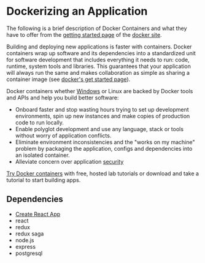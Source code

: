 # Dockerizing an Application

The following is a brief description of Docker Containers and what they have to offer from the [getting started page](https://www.docker.com/get-started) of the [docker site](https://www.docker.com).

Building and deploying new applications is faster with containers. Docker containers wrap up software and its dependencies into a standardized unit for software development that includes everything it needs to run: code, runtime, system tools and libraries. This guarantees that your application will always run the same and makes collaboration as simple as sharing a container image (see [docker's get started page](https://www.docker.com/get-started)).

Docker containers whether [Windows](https://www.docker.com/products/windows-containers) or Linux are backed by Docker tools and APIs and help you build better software:

- Onboard faster and stop wasting hours trying to set up development environments, spin up new instances and make copies of production code to run locally.
- Enable polyglot development and use any language, stack or tools without worry of application conflicts.
- Eliminate environment inconsistencies and the "works on my machine" problem by packaging the application, configs and dependencies into an isolated container.
- Alleviate concern over application [security](https://www.docker.com/products/security)

[Try Docker containers](https://www.docker.com/get-started) with free, hosted lab tutorials or download and take a tutorial to start building apps.

## Dependencies

- [Create React App](https://github.com/facebook/create-react-app)
- react
- redux
- redux saga
- node.js
- express
- postgresql
